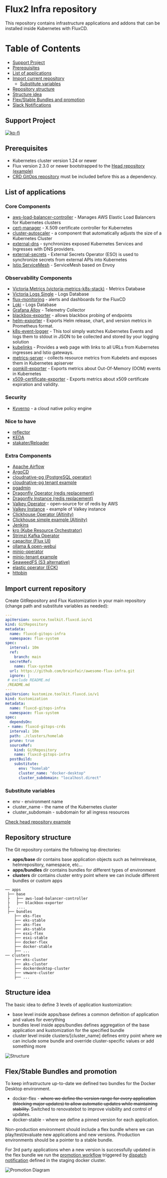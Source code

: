 # Flux2 Infra repository

This repository contains infrastructure applications and addons that can be installed inside Kubernetes with FluxCD.

# Table of Contents

- [Support Project](#support-project)
- [Prerequisites](#prerequisites)
- [List of applications](#list-of-applications)
- [Import current repository](#import-current-repository)
  - [Substitute variables](#substitute-variables)
- [Repository structure](#repository-structure)
- [Structure idea](#structure-idea)
- [Flex/Stable Bundles and promotion](#flexstable-bundles-and-promotion)
- [Slack Notifications](#slack-notifications)

## Support Project
[![ko-fi](https://ko-fi.com/img/githubbutton_sm.svg)](https://ko-fi.com/N4N011QV6F)

## Prerequisites

- Kubernetes cluster version 1.24 or newer
- Flux version 2.3.0 or newer bootstrapped to the [Head repository (example)](https://github.com/brainfair/awesome-flux-head)
- [CRD GitOps repository](https://github.com/brainfair/awesome-flux-crds) must be included before this as a dependency.

## List of applications
### Core Components
- [aws-load-balancer-controller](https://github.com/brainfair/awesome-flux-infra/tree/main/apps/base/aws-load-balancer-controller) - Manages AWS Elastic Load Balancers for Kubernetes clusters
- [cert-manager](https://github.com/brainfair/awesome-flux-infra/tree/main/apps/base/cert-manager) - X.509 certificate controller for Kubernetes
- [cluster-autoscaler](https://github.com/brainfair/awesome-flux-infra/tree/main/apps/base/cluster-autoscaler) - a component that automatically adjusts the size of a Kubernetes Cluster
- [external-dns](https://github.com/brainfair/awesome-flux-infra/tree/main/apps/base/external-dns) - synchronizes exposed Kubernetes Services and Ingresses with DNS providers.
- [external-secrets](https://github.com/brainfair/awesome-flux-infra/tree/main/apps/base/external-secrets) - External Secrets Operator (ESO) is used to synchronize secrets from external APIs into Kubernetes
- [Istio ServiceMesh](https://github.com/brainfair/awesome-flux-infra/tree/main/apps/base/istio) - ServiceMesh based on Envoy
### Observability Components
- [Victoria Metrics (victoria-metrics-k8s-stack)](https://github.com/brainfair/awesome-flux-infra/tree/main/apps/base/victoria-metrics-k8s-stack) - Metrics Database
- [Victoria Logs Single](https://github.com/brainfair/awesome-flux-infra/tree/main/apps/base/victoria-logs) - Logs Database
- [flux-monitoring](https://github.com/brainfair/awesome-flux-infra/tree/main/apps/base/flux-monitoring) - alerts and dashboards for the FluxCD
- [Loki](https://github.com/brainfair/awesome-flux-infra/tree/main/apps/base/loki) - Logs Database
- [Grafana Alloy](https://github.com/brainfair/awesome-flux-infra/tree/main/apps/base/alloy) - Telemetry Collector
- [blackbox-exporter](https://github.com/brainfair/awesome-flux-infra/tree/main/apps/base/blackbox-exporter) - allows blackbox probing of endpoints
- [helm-exporter](https://github.com/brainfair/awesome-flux-infra/tree/main/apps/base/helm-exporter) - Exports Helm release, chart, and version metrics in Prometheus format.
- [k8s-event-logger](https://github.com/brainfair/awesome-flux-infra/tree/main/apps/base/k8s-event-logger) - This tool simply watches Kubernetes Events and logs them to stdout in JSON to be collected and stored by your logging solution
- [kubelinks](https://github.com/brainfair/awesome-flux-infra/tree/main/apps/base/kubelinks) - Provides a web page with links to all URLs from Kubernetes ingresses and Istio gateways.
- [metrics-server](https://github.com/brainfair/awesome-flux-infra/tree/main/apps/base/metrics-server) - collects resource metrics from Kubelets and exposes them in Kubernetes apiserver
- [oomkill-exporter](https://github.com/brainfair/awesome-flux-infra/tree/main/apps/base/oomkill-exporter) - Exports metrics about Out-Of-Memory (OOM) events in Kubernetes
- [x509-certificate-exporter](https://github.com/brainfair/awesome-flux-infra/tree/main/apps/base/x509-certificate-exporter) - Exports metrics about x509 certificate expiration and validity.
### Security
- [Kyverno](https://github.com/brainfair/awesome-flux-infra/tree/main/apps/base/kyverno) - a cloud native policy engine
### Nice to have
- [reflector](https://github.com/brainfair/awesome-flux-infra/tree/main/apps/base/reflector)
- [KEDA](https://github.com/brainfair/awesome-flux-infra/tree/main/apps/base/keda)
- [stakater/Reloader](https://github.com/brainfair/awesome-flux-infra/tree/main/apps/base/reloader)
### Extra Components
- [Apache Airflow](https://github.com/brainfair/awesome-flux-infra/tree/main/apps/base/airflow)
- [ArgoCD](https://github.com/brainfair/awesome-flux-infra/tree/main/apps/base/argocd)
- [cloudnative-pg (PostgreSQL operator)](https://github.com/brainfair/awesome-flux-infra/tree/main/apps/base/cloudnative-pg)
- [cloudnative-pg tenant example](https://github.com/brainfair/awesome-flux-infra/tree/main/clusters/homelab/pg-airflow)
- [pgadmin](https://github.com/brainfair/awesome-flux-infra/tree/main/apps/base/pgadmin)
- [Dragonfly Operator (redis replacement)](https://github.com/brainfair/awesome-flux-infra/tree/main/apps/base/dragonfly-operator)
- [Dragonfly Instance (redis replacement)](https://github.com/brainfair/awesome-flux-infra/tree/main/clusters/homelab/redis)
- [Valkey Operator](https://github.com/brainfair/awesome-flux-infra/tree/main/apps/base/valkey-operator) - open-source for of redis by AWS
- [Valkey Instance](https://github.com/brainfair/awesome-flux-infra/tree/main/clusters/homelab/valkey-sample) - example of Valkey instance
- [Clickhouse Operator (Altinity)](https://github.com/brainfair/awesome-flux-infra/tree/main/apps/base/clickhouse-operator)
- [Clickhouse simple example (Altinity)](https://github.com/brainfair/awesome-flux-infra/tree/main/clusters/homelab/clickhouse)
- [Jenkins](https://github.com/brainfair/awesome-flux-infra/tree/main/apps/base/jenkins-server)
- [kro (Kube Resource Orchestrator)](https://github.com/brainfair/awesome-flux-infra/tree/main/apps/base/kro)
- [Strimzi Kafka Operator](https://github.com/brainfair/awesome-flux-infra/tree/main/apps/base/strimzi)
- [capacitor (Flux UI)](https://github.com/brainfair/awesome-flux-infra/tree/main/apps/base/capacitor)
- [ollama & open-webui](https://github.com/brainfair/awesome-flux-infra/tree/main/apps/base/ollama)
- [minio-operator](https://github.com/brainfair/awesome-flux-infra/tree/main/apps/base/minio-operator)
- [minio-tenant example](https://github.com/brainfair/awesome-flux-infra/tree/main/clusters/homelab/minio-loki)
- [SeaweedFS (S3 alternative)](https://github.com/brainfair/awesome-flux-infra/tree/main/apps/base/seaweedfs)
- [elastic operator (ECK)](https://github.com/brainfair/awesome-flux-infra/tree/main/apps/base/eck-operator)
- [httpbin](https://github.com/brainfair/awesome-flux-infra/tree/main/apps/base/httpbin)

## Import current repository

Create GitRepository and Flux Kustomization in your main repository (change path and substitute variables as needed):

```yaml
---
apiVersion: source.toolkit.fluxcd.io/v1
kind: GitRepository
metadata:
  name: fluxcd-gitops-infra
  namespace: flux-system
spec:
  interval: 10m
  ref:
    branch: main
  secretRef:
    name: flux-system
  url: https://github.com/brainfair/awesome-flux-infra.git
  ignore: |
 # exclude README.md
 /README.md
---
apiVersion: kustomize.toolkit.fluxcd.io/v1
kind: Kustomization
metadata:
  name: fluxcd-gitops-infra
  namespace: flux-system
spec:
  dependsOn:
 - name: fluxcd-gitops-crds
  interval: 10m
  path: ./clusters/homelab
  prune: true
  sourceRef:
    kind: GitRepository
    name: fluxcd-gitops-infra
  postBuild:
    substitute:
      env: "homelab"
      cluster_name: "docker-desktop"
      cluster_subdomain: "localhost.direct"
```

### Substitute variables

* env - environment name
* cluster_name - the name of the Kubernetes cluster
* cluster_subdomain - subdomain for all ingress resources

[Check head repository example](https://github.com/brainfair/awesome-flux-head/blob/main/clusters/homelab/01-infra.yaml)

## Repository structure

The Git repository contains the following top directories:

- **apps/base** dir contains base application objects such as helmrelease, helmrepository, namespace, etc...
- **apps/bundles** dir contains bundles for different types of environment
- **clusters** dir contains cluster entry point where we can include different bundles or custom apps

```
── apps
 ├── base
 ├   ├── aws-load-balancer-controller
 ├   ├── blackbox-exporter
 ├   ....
 ├── bundles
    ├── eks-flex
    ├── eks-stable
    ├── aks-flex
    ├── aks-stable
    ├── esxi-flex
    ├── esxi-stable
    ├── docker-flex
    ├── docker-stable
    ├── ...
── clusters
    ├── eks-cluster
    ├── aks-cluster
    ├── dockerdesktop-cluster
    ├── vmware-cluster
    ├── ...
```

## Structure idea

The basic idea to define 3 levels of application kustomization:
* base level inside apps/base defines a common definition of application and values for everything
* bundles level inside apps/bundles defines aggregation of the base application and kustomization for the specified bundle
* cluster level inside clusters/[cluster_name] defines entry point where we can include some bundle and override cluster-specific values or add something more

![Structure](flex-stable.drawio.svg)

## Flex/Stable Bundles and promotion

To keep infrastructure up-to-date we defined two bundles for the Docker Desktop environment.
* docker-flex - ~~where we define the version range for every application (blocking major updates) to allow automatic updates while maintaining stability.~~ Switched to renovatebot to improve visibility and control of updates.
* docker-stable - where we define a pinned version for each application.

Non-production environment should include a flex bundle where we can play/test/evaluate new applications and new versions.
Production environments should be a pointer to a stable bundle.

For 3rd party applications when a new version is successfully updated in the flex bundle we run the [promotion workflow](https://github.com/brainfair/awesome-flux-infra/blob/main/.github/workflows/promotion.yml) triggered by [dispatch notification](https://github.com/brainfair/awesome-flux-infra/blob/main/clusters/homelab/flux-promotion/gh-dispatch.yaml) defined in the staging docker cluster.

![Promotion Diagram](fluxcd-promote.drawio.svg)
